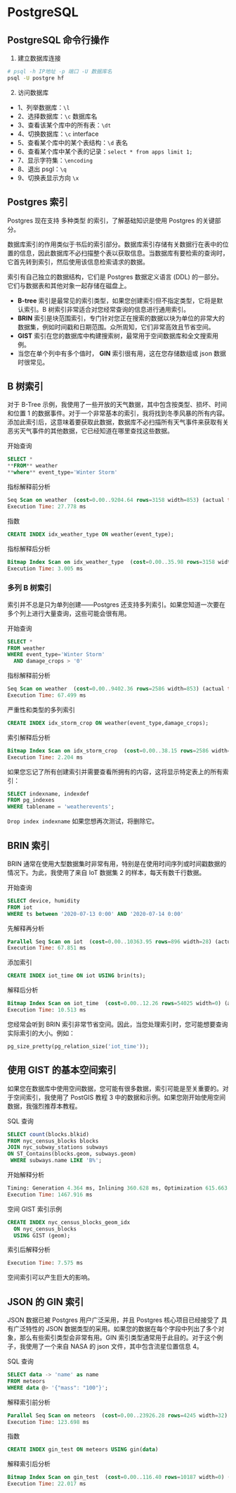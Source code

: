 # PostgreSQL

## PostgreSQL 命令行操作

1. 建立数据库连接

```sh
# psql -h IP地址 -p 端口 -U 数据库名
psql -U postgre hf
```

2. 访问数据库

- 1、列举数据库：`\l`
- 2、选择数据库：`\c` 数据库名
- 3、查看该某个库中的所有表：`\dt`
- 4、切换数据库：`\c` interface
- 5、查看某个库中的某个表结构：`\d` 表名
- 6、查看某个库中某个表的记录：`select * from apps limit 1;`
- 7、显示字符集：`\encoding`
- 8、退出 psgl：`\q`
- 9、切换表显示方向 `\x`

## Postgres 索引

Postgres 现在支持 多种类型 的索引，了解基础知识是使用 Postgres 的关键部分。

数据库索引的作用类似于书后的索引部分。数据库索引存储有关数据行在表中的位置的信息，因此数据库不必扫描整个表以获取信息。当数据库有要检索的查询时，它首先转到索引，然后使用该信息检索请求的数据。

索引有自己独立的数据结构，它们是 Postgres 数据定义语言 (DDL) 的一部分。它们与数据表和其他对象一起存储在磁盘上。

- **B-tree** 索引是最常见的索引类型，如果您创建索引但不指定类型，它将是默认索引。B 树索引非常适合对您经常查询的信息进行通用索引。
- **BRIN** 索引是块范围索引，专门针对您正在搜索的数据以块为单位的非常大的数据集，例如时间戳和日期范围。众所周知，它们非常高效且节省空间。
- **GIST** 索引在您的数据库中构建搜索树，最常用于空间数据库和全文搜索用例。
- 当您在单个列中有多个值时， **GIN** 索引很有用，这在您存储数组或 json 数据时很常见。

## B 树索引

对于 B-Tree 示例，我使用了一些开放的天气数据，其中包含按类型、损坏、时间和位置 1 的数据事件。对于一个非常基本的索引，我将找到冬季风暴的所有内容。添加此索引后，这意味着要获取此数据，数据库不必扫描所有天气事件来获取有关恶劣天气事件的其他数据，它已经知道在哪里查找这些数据。

开始查询

```sql
SELECT *
**FROM** weather
**where** event_type='Winter Storm'
```

指标解释前分析

```sql
Seq Scan on weather  (cost=0.00..9204.64 rows=3158 width=853) (actual time=0.008..27.619 rows=3182 loops=1)
Execution Time: 27.778 ms
```

指数

```sql
CREATE INDEX idx_weather_type ON weather(event_type);
```

指标解释后分析

```sql
Bitmap Index Scan on idx_weather_type  (cost=0.00..35.98 rows=3158 width=0) (actual time=0.247..0.247 rows=3182 loops=1)
Execution Time: 3.005 ms
```

### 多列 B 树索引

索引并不总是只为单列创建—​​—Postgres 还支持多列索引。如果您知道一次要在多个列上进行大量查询，这些可能会很有用。

开始查询

```sql
SELECT *
FROM weather
WHERE event_type='Winter Storm'
  AND damage_crops > '0'
```

指标解释前分析

```sql
Seq Scan on weather  (cost=0.00..9402.36 rows=2586 width=853) (actual time=0.007..67.365 rows=2896 loops=1)
Execution Time: 67.499 ms
```

严重性和类型的多列索引

```sql
CREATE INDEX idx_storm_crop ON weather(event_type,damage_crops);
```

索引解释后分析

```sql
Bitmap Index Scan on idx_storm_crop  (cost=0.00..38.15 rows=2586 width=0) (actual time=0.339..0.339 rows=2896 loops=1)
Execution Time: 2.204 ms
```

如果您忘记了所有创建索引并需要查看所拥有的内容，这将显示特定表上的所有索引：

```sql
SELECT indexname, indexdef
FROM pg_indexes
WHERE tablename = 'weatherevents';
```

`Drop index indexname` 如果您想再次测试，将删除它。

## BRIN 索引

BRIN 通常在使用大型数据集时非常有用，特别是在使用时间序列或时间戳数据的情况下。为此，我使用了来自 IoT 数据集 2 的样本，每天有数千行数据。

开始查询

```sql
SELECT device, humidity
FROM iot
WHERE ts between '2020-07-13 0:00' AND '2020-07-14 0:00'
```

先解释再分析

```sql
Parallel Seq Scan on iot  (cost=0.00..10363.95 rows=896 width=28) (actual time=12.710..42.080 rows=16707 loops=3)
Execution Time: 67.851 ms
```

添加索引

```sql
CREATE INDEX iot_time ON iot USING brin(ts);
```

解释后分析

```sql
Bitmap Index Scan on iot_time  (cost=0.00..12.26 rows=54025 width=0) (actual time=0.046..0.047 rows=10240 loops=1)
Execution Time: 10.513 ms
```

您经常会听到 BRIN 索引非常节省空间。因此，当您处理索引时，您可能想要查询实际索引的大小。例如：

```sql
pg_size_pretty(pg_relation_size('iot_time'));
```

## 使用 GIST 的基本空间索引

如果您在数据库中使用空间数据，您可能有很多数据，索引可能是至关重要的。对于空间索引，我使用了 PostGIS 教程 3 中的数据和示例。如果您刚开始使用空间数据，我强烈推荐本教程。

SQL 查询

```sql
SELECT count(blocks.blkid)
FROM nyc_census_blocks blocks
JOIN nyc_subway_stations subways
ON ST_Contains(blocks.geom, subways.geom)
 WHERE subways.name LIKE 'B%';
```

开始解释分析

```sql
Timing: Generation 4.364 ms, Inlining 360.628 ms, Optimization 615.663 ms, Emission 559.573 ms, Total 1540.227 ms
Execution Time: 1467.916 ms
```

空间 GIST 索引示例

```sql
CREATE INDEX nyc_census_blocks_geom_idx
  ON nyc_census_blocks
  USING GIST (geom);
```

索引后解释分析

```sql
Execution Time: 7.575 ms
```

空间索引可以产生巨大的影响。

## JSON 的 GIN 索引

JSON 数据已被 Postgres 用户广泛采用，并且 Postgres 核心项目已经接受了 具有广泛特性的 JSON 数据类型的采用。如果您的数据在每个字段中列出了多个对象，那么有些索引类型会非常有用。GIN 索引类型通常用于此目的。对于这个例子，我使用了一个来自 NASA 的 json 文件，其中包含流星位置信息 4。

SQL 查询

```sql
SELECT data -> 'name' as name
FROM meteors
WHERE data @> '{"mass": "100"}';
```

解释索引前分析

```sql
Parallel Seq Scan on meteors  (cost=0.00..23926.28 rows=4245 width=32) (actual time=0.065..114.114 rows=1024 loops=3)
Execution Time: 123.698 ms
```

指数

```sql
CREATE INDEX gin_test ON meteors USING gin(data)
```

解释索引后分析

```sql
Bitmap Index Scan on gin_test  (cost=0.00..116.40 rows=10187 width=0) (actual time=12.164..12.164 rows=3072 loops=1)
Execution Time: 22.017 ms
```
